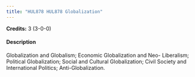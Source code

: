 ```yaml
---
title: "HUL878 HUL878 Globalization"
---
```

**Credits:** 3 (3-0-0)

#### Description
Globalization and Globalism; Economic Globalization and Neo- Liberalism; Political Globalization; Social and Cultural Globalization; Civil Society and International Politics; Anti-Globalization.